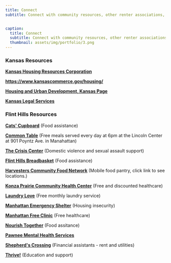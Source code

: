 ```yaml
---
title: Connect
subtitle: Connect with community resources, other renter associations, tenant unions, and other ogranizations working toward housing justice.


caption:
  title: Connect
  subtitle: Connect with community resources, other renter associations, tenant unions, and other ogranizations working toward housing justice.
  thumbnail: assets/img/portfolio/3.png
---
```


### Kansas Resources

**<a href="https://kshousingcorp.org/" target="_blank">Kansas Housing Resources Corporation</a>**

**<a href="Kansas Department of Commerce" target="_blank">https://www.kansascommerce.gov/housing/</a>**

**<a href="https://www.hud.gov/states/kansas" target="_blank">Housing and Urban Development, Kansas Page</a>**

**<a href="https://www.kansaslegalservices.org/" target="_blank">Kansas Legal Services</a>**

### Flint Hills Resources

**<a href="https://www.k-state.edu/cats-cupboard/resources/community.html" target="_blank">Cats' Cupboard</a>** (Food assistance)

**<a href="https://www.facebook.com/p/Common-Table-100064318346900/" target="_blank">Common Table</a>** (Free meals served every day at 6pm at the Lincoln Center at 901 Poyntz Ave. in Manahattan)

**<a href="https://www.thecrisiscenterinc.org/" target="_blank">The Crisis Center</a>** (Domestic violence and sexual assault support)

**<a href="https://www.flinthillsbreadbasket.org/" target="_blank">Flint Hills Breadbasket</a>** (Food assistance)

**<a href="https://www.harvesters.org/get-food-assistance/food-locator" target="_blank">Harvesters Community Food Network</a>** (Mobile food pantry, click link to see locations.)

**<a href="https://kpchc.org/" target="_blank">Konza Prairie Community Health Center</a>** (Free and discounted healthcare)

**<a href="" target="_blank">Laundry Love</a>** (Free monthly laundry service)

**<a href="http://www.mesikansas.org/" target="_blank">Manhattan Emergency Shelter</a>** (Housing insecurity)

**<a href="https://mhkfreeclinic.com/" target="_blank">Manhattan Free Clinic</a>** (Free healthcare)

**<a href="https://www.nourishtogether.org/programs" target="_blank">Nourish Together</a>** (Food assitance)

**<a href="https://www.pawnee.org/" target="_blank">Pawnee Mental Health Services</a>**

**<a href="https://www.shepherdscrossingmhk.com/" target="_blank">Shepherd's Crossing</a>** (Financial assistants - rent and utilities)

**<a href="thriveflinthills.com" target="_blank">Thrive!</a>** (Education and support)










**<a href="" target="_blank"></a>**
**<a href="" target="_blank"></a>**
**<a href="" target="_blank"></a>**







